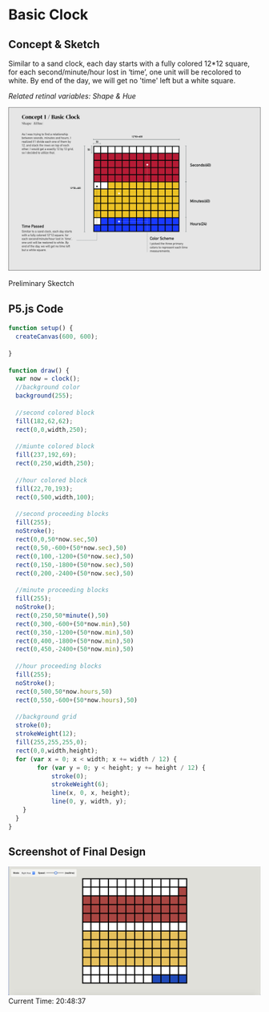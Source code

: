 # Basic Clock

## Concept & Sketch

Similar to a sand clock, each day starts with a fully colored 12*12 square, for each second/minute/hour lost in ‘time’, one unit will be recolored to white. By end of the day, we will get no 'time' left but a white square.

*Related retinal variables: Shape & Hue*

![](BasicClockSketch.jpg)

Preliminary Skectch

## P5.js Code

```Javascript
function setup() { 
  createCanvas(600, 600);

} 

function draw() { 
  var now = clock();
  //background color
  background(255);
  
  //second colored block
  fill(182,62,62);
  rect(0,0,width,250);

  //miunte colored block
  fill(237,192,69);
  rect(0,250,width,250);
    
  //hour colored block
  fill(22,70,193);
  rect(0,500,width,100);
    
  //second proceeding blocks
  fill(255);
  noStroke();
  rect(0,0,50*now.sec,50)
  rect(0,50,-600+(50*now.sec),50)
  rect(0,100,-1200+(50*now.sec),50)
  rect(0,150,-1800+(50*now.sec),50)
  rect(0,200,-2400+(50*now.sec),50)

  //minute proceeding blocks
  fill(255);
  noStroke();
  rect(0,250,50*minute(),50)
  rect(0,300,-600+(50*now.min),50)
  rect(0,350,-1200+(50*now.min),50)
  rect(0,400,-1800+(50*now.min),50)
  rect(0,450,-2400+(50*now.min),50)
  
  //hour proceeding blocks
  fill(255);
  noStroke();
  rect(0,500,50*now.hours,50)
  rect(0,550,-600+(50*now.hours),50)
 
  //background grid 
  stroke(0);
  strokeWeight(12);
  fill(255,255,255,0);
  rect(0,0,width,height);
  for (var x = 0; x < width; x += width / 12) {
		for (var y = 0; y < height; y += height / 12) {
			stroke(0);
			strokeWeight(6);
			line(x, 0, x, height);
			line(0, y, width, y);
    }
  } 
}

```

## Screenshot of Final Design
![](ScreenShotBasicClock.jpg)
Current Time: 20:48:37
